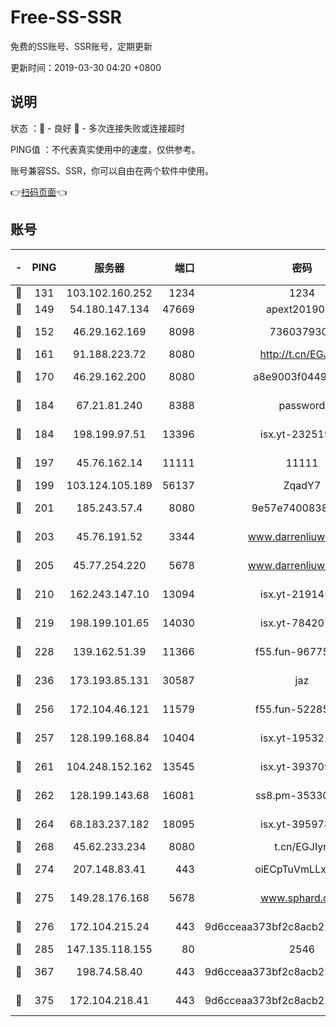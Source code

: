 # Free-SS-SSR

免费的SS账号、SSR账号，定期更新

更新时间：2019-03-30 04:20 +0800

## 说明

状态     ：🙂 - 良好 🙁 - 多次连接失败或连接超时

PING值   ：不代表真实使用中的速度，仅供参考。

账号兼容SS、SSR，你可以自由在两个软件中使用。

👉[扫码页面](https://liesauer.github.io/Free-SS-SSR/)👈

## 账号

|-|PING|服务器|端口|密码|加密方式|区域|
|:----:|:----:|:-----:|-----:|:----:|:----:|:----:|
|🙂|131|103.102.160.252|1234|1234|rc4-md5|JP|
|🙂|149|54.180.147.134|47669|apext2019001|chacha20|KR|
|🙂|152|46.29.162.169|8098|7360379305|aes-256-cfb||
|🙂|161|91.188.223.72|8080|http://t.cn/EGJIyrl|rc4-md5|RU|
|🙂|170|46.29.162.200|8080|a8e9003f0449cea5|chacha20-ietf|RU|
|🙂|184|67.21.81.240|8388|password|aes-256-cfb|US|
|🙂|184|198.199.97.51|13396|isx.yt-23251925|aes-256-cfb|US|
|🙂|197|45.76.162.14|11111|11111|aes-256-cfb|SG|
|🙂|199|103.124.105.189|56137|ZqadY7|chacha20|US|
|🙂|201|185.243.57.4|8080|9e57e7400838a01e|chacha20-ietf|US|
|🙂|203|45.76.191.52|3344|www.darrenliuwei.com|aes-256-cfb|JP|
|🙂|205|45.77.254.220|5678|www.darrenliuwei.com|aes-256-cfb|SG|
|🙂|210|162.243.147.10|13094|isx.yt-21914576|aes-256-cfb|US|
|🙂|219|198.199.101.65|14030|isx.yt-78420788|aes-256-cfb|US|
|🙂|228|139.162.51.39|11366|f55.fun-96775690|aes-256-cfb|SG|
|🙂|236|173.193.85.131|30587|jaz|aes-256-cfb|US|
|🙂|256|172.104.46.121|11579|f55.fun-52285743|aes-256-cfb|SG|
|🙂|257|128.199.168.84|10404|isx.yt-19532178|aes-256-cfb|SG|
|🙂|261|104.248.152.162|13545|isx.yt-39370951|aes-256-cfb|SG|
|🙂|262|128.199.143.68|16081|ss8.pm-35330221|aes-256-cfb|SG|
|🙂|264|68.183.237.182|18095|isx.yt-39597881|aes-256-cfb|SG|
|🙂|268|45.62.233.234|8080|t.cn/EGJIyrl|rc4-md5|CA|
|🙂|274|207.148.83.41|443|oiECpTuVmLLxk4Ts|aes-256-cfb|AU|
|🙂|275|149.28.176.168|5678|www.sphard.com|aes-256-cfb|AU|
|🙂|276|172.104.215.24|443|9d6cceaa373bf2c8acb22e60b6a58be6|aes-256-cfb|US|
|🙂|285|147.135.118.155|80|2546|chacha20|US|
|🙂|367|198.74.58.40|443|9d6cceaa373bf2c8acb22e60b6a58be6|aes-256-cfb|US|
|🙂|375|172.104.218.41|443|9d6cceaa373bf2c8acb22e60b6a58be6|aes-256-cfb|US|
